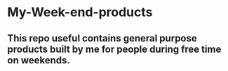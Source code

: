 # My-Week-end-products
## This repo  useful contains general purpose products built by me for people during free time on weekends.


